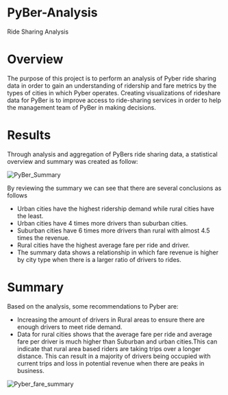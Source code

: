 # PyBer-Analysis

Ride Sharing Analysis

# Overview

The purpose of this project is to perform an analysis of Pyber ride sharing data in order to gain an understanding of ridership and fare metrics by the types of cities in which Pyber operates. Creating visualizations of rideshare data for PyBer is to improve access to ride-sharing services in order to help the management team of PyBer in making decisions.

# Results
Through analysis and aggregation of PyBers ride sharing data, a statistical overview and summary was created as follow:

![PyBer_Summary](https://user-images.githubusercontent.com/100484606/162606684-e35d7b73-336e-4cf3-b2e4-7af463e3e1d4.JPG)

 
By reviewing the summary we can see that there are several conclusions as follows

* Urban cities have the highest ridership demand while rural cities have the least.
* Urban cities have 4 times more drivers than suburban cities.
* Suburban cities have 6 times more drivers than rural with almost 4.5 times the revenue.
* Rural cities have the highest average fare per ride and driver.
* The summary data shows a relationship in which fare revenue is higher by city type when there is a larger ratio of drivers to rides.

# Summary
Based on the analysis, some recommendations to Pyber are: 
* Increasing the amount of drivers in Rural areas to ensure there are enough drivers to meet ride demand. 
* Data for rural cities shows that the average fare per ride and average fare per driver is much higher than Suburban and urban cities.This can indicate that rural area based riders are taking trips over a longer distance. This can result in a majority of drivers being occupied with current trips and loss in potential revenue when there are peaks in business.

![Pyber_fare_summary](https://user-images.githubusercontent.com/100484606/162606824-8e0d46d0-8104-4225-ad47-a2c243a972c4.png)
